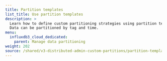 ```yaml
---
title: Partition templates
list_title: Use partition templates
description: >
  Learn how to define custom partitioning strategies using partition templates.
  Data can be partitioned by tag and time.
menu:
  influxdb3_cloud_dedicated:
    parent: Manage data partitioning
weight: 202
source: /shared/v3-distributed-admin-custom-partitions/partition-templates.md
---
```


<!-- 
The content of this page is at /content/shared/v3-distributed-admin-custom-partitions/_partition-templates.md
-->
